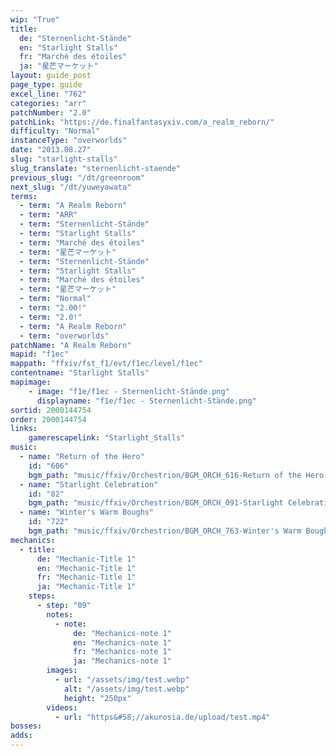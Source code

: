 ```yaml
---
wip: "True"
title:
  de: "Sternenlicht-Stände"
  en: "Starlight Stalls"
  fr: "Marché des étoiles"
  ja: "星芒マーケット"
layout: guide_post
page_type: guide
excel_line: "762"
categories: "arr"
patchNumber: "2.0"
patchLink: "https://de.finalfantasyxiv.com/a_realm_reborn/"
difficulty: "Normal"
instanceType: "overworlds"
date: "2013.08.27"
slug: "starlight-stalls"
slug_translate: "sternenlicht-staende"
previous_slug: "/dt/greenroom"
next_slug: "/dt/yuweyawata"
terms:
  - term: "A Realm Reborn"
  - term: "ARR"
  - term: "Sternenlicht-Stände"
  - term: "Starlight Stalls"
  - term: "Marché des étoiles"
  - term: "星芒マーケット"
  - term: "Sternenlicht-Stände"
  - term: "Starlight Stalls"
  - term: "Marché des étoiles"
  - term: "星芒マーケット"
  - term: "Normal"
  - term: "2.00!"
  - term: "2.0!"
  - term: "A Realm Reborn"
  - term: "overworlds"
patchName: "A Realm Reborn"
mapid: "f1ec"
mappath: "ffxiv/fst_f1/evt/f1ec/level/f1ec"
contentname: "Starlight Stalls"
mapimage:
    - image: "f1e/f1ec - Sternenlicht-Stände.png"
      displayname: "f1e/f1ec - Sternenlicht-Stände.png"
sortid: 2000144754
order: 2000144754
links:
    gamerescapelink: "Starlight_Stalls"
music:
  - name: "Return of the Hero"
    id: "606"
    bgm_path: "music/ffxiv/Orchestrion/BGM_ORCH_616-Return of the Hero.ogg"
  - name: "Starlight Celebration"
    id: "82"
    bgm_path: "music/ffxiv/Orchestrion/BGM_ORCH_091-Starlight Celebration.ogg"
  - name: "Winter's Warm Boughs"
    id: "722"
    bgm_path: "music/ffxiv/Orchestrion/BGM_ORCH_763-Winter's Warm Boughs.ogg"
mechanics:
  - title:
      de: "Mechanic-Title 1"
      en: "Mechanic-Title 1"
      fr: "Mechanic-Title 1"
      ja: "Mechanic-Title 1"
    steps:
      - step: "09"
        notes:
          - note:
              de: "Mechanics-note 1"
              en: "Mechanics-note 1"
              fr: "Mechanics-note 1"
              ja: "Mechanics-note 1"
        images:
          - url: "/assets/img/test.webp"
            alt: "/assets/img/test.webp"
            height: "250px"
        videos:
          - url: "https&#58;//akurosia.de/upload/test.mp4"
bosses:
adds:
---
```

